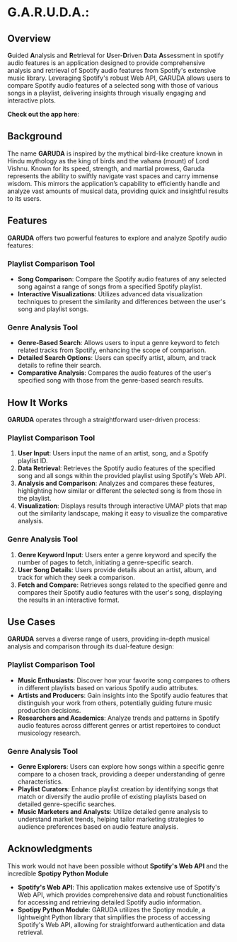 # G.A.R.U.D.A.:

## Overview
 **G**uided **A**nalysis and **R**etrieval for **U**ser-**D**riven **D**ata **A**ssessment in spotify audio features is an application designed to provide comprehensive analysis and retrieval of Spotify audio features from Spotify's extensive music library. Leveraging Spotify's robust Web API, GARUDA allows users to compare Spotify audio features of a selected song with those of various songs in a playlist, delivering insights through visually engaging and interactive plots.

**Check out the app here**:

## Background
The name **GARUDA** is inspired by the mythical bird-like creature known in Hindu mythology as the king of birds and the vahana (mount) of Lord Vishnu. Known for its speed, strength, and martial prowess, Garuda represents the ability to swiftly navigate vast spaces and carry immense wisdom. This mirrors the application’s capability to efficiently handle and analyze vast amounts of musical data, providing quick and insightful results to its users.

## Features
**GARUDA** offers two powerful features to explore and analyze Spotify audio features:

### Playlist Comparison Tool
- **Song Comparison**: Compare the Spotify audio features of any selected song against a range of songs from a specified Spotify playlist.
- **Interactive Visualizations**: Utilizes advanced data visualization techniques to present the similarity and differences between the user's song and playlist songs.

### Genre Analysis Tool
- **Genre-Based Search**: Allows users to input a genre keyword to fetch related tracks from Spotify, enhancing the scope of comparison.
- **Detailed Search Options**: Users can specify artist, album, and track details to refine their search.
- **Comparative Analysis**: Compares the audio features of the user's specified song with those from the genre-based search results.

## How It Works
**GARUDA** operates through a straightforward user-driven process:

### Playlist Comparison Tool
1. **User Input**: Users input the name of an artist, song, and a Spotify playlist ID.
2. **Data Retrieval**: Retrieves the Spotify audio features of the specified song and all songs within the provided playlist using Spotify's Web API.
3. **Analysis and Comparison**: Analyzes and compares these features, highlighting how similar or different the selected song is from those in the playlist.
4. **Visualization**: Displays results through interactive UMAP plots that map out the similarity landscape, making it easy to visualize the comparative analysis.

### Genre Analysis Tool
1. **Genre Keyword Input**: Users enter a genre keyword and specify the number of pages to fetch, initiating a genre-specific search.
2. **User Song Details**: Users provide details about an artist, album, and track for which they seek a comparison.
3. **Fetch and Compare**: Retrieves songs related to the specified genre and compares their Spotify audio features with the user's song, displaying the results in an interactive format.

## Use Cases
**GARUDA** serves a diverse range of users, providing in-depth musical analysis and comparison through its dual-feature design:

### Playlist Comparison Tool
- **Music Enthusiasts**: Discover how your favorite song compares to others in different playlists based on various Spotify audio attributes.
- **Artists and Producers**: Gain insights into the Spotify audio features that distinguish your work from others, potentially guiding future music production decisions.
- **Researchers and Academics**: Analyze trends and patterns in Spotify audio features across different genres or artist repertoires to conduct musicology research.

### Genre Analysis Tool
- **Genre Explorers**: Users can explore how songs within a specific genre compare to a chosen track, providing a deeper understanding of genre characteristics.
- **Playlist Curators**: Enhance playlist creation by identifying songs that match or diversify the audio profile of existing playlists based on detailed genre-specific searches.
- **Music Marketers and Analysts**: Utilize detailed genre analysis to understand market trends, helping tailor marketing strategies to audience preferences based on audio feature analysis.


## Acknowledgments
This work would not have been possible without **Spotify's Web API** and the incredible **Spotipy Python Module**

- **Spotify's Web API**: This application makes extensive use of Spotify's Web API, which provides comprehensive data and robust functionalities for accessing and retrieving detailed Spotify audio information.
- **Spotipy Python Module**: GARUDA utilizes the Spotipy module, a lightweight Python library that simplifies the process of accessing Spotify's Web API, allowing for straightforward authentication and data retrieval.

